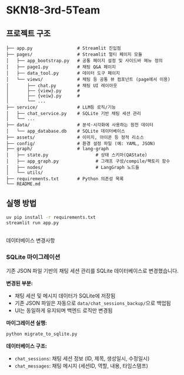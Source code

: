 # SKN18-3rd-5Team

## 프로젝트 구조

```text
├── app.py                 # Streamlit 진입점
├── pages/                 # Streamlit 멀티 페이지 모듈
│   ├── app_bootstrap.py   # 공통 페이지 설정 및 사이드바 메뉴 정의
│   ├── page1.py           # 채팅 Q&A 페이지
│   ├── data_tool.py       # 데이터 도구 페이지
│   └── views/             # 채팅 등 공통 뷰 컴포넌트 (page에서 이용)
│       ├── chat.py        # 채팅 UI 레이아웃
│       ├── {view}.py      # 
│       ├── {veiw}.py      # 
│       └── ...
├── service/               # LLM등 로직/기능
│   ├── chat_service.py    # SQLite 기반 채팅 세션 관리
│   └── ...
├── data/                  # 분석·시각화에 사용하는 원천 데이터
│   └── app_database.db    # SQLite 데이터베이스
├── assets/                # 이미지, 아이콘 등 정적 리소스
├── config/                # 환경 설정 파일 (예: YAML, JSON)
├── graph/                 # lang-graph
│   ├── state.py                  # 상태 스키마(QAState)
│   ├── app_graph.py              # 그래프 구성/compile/팩토리 함수
│   ├── nodes/                    # LangGraph 노드들
│   └── utils/
├── requirements.txt       # Python 의존성 목록
└── README.md
```

## 실행 방법

```bash
uv pip install -r requirements.txt
streamlit run app.py
```
##
 데이터베이스 변경사항

### SQLite 마이그레이션

기존 JSON 파일 기반의 채팅 세션 관리를 SQLite 데이터베이스로 변경했습니다.

**변경된 부분:**
- 채팅 세션 및 메시지 데이터가 SQLite에 저장됨
- 기존 JSON 파일은 자동으로 `data/chat_sessions_backup/`으로 백업됨
- UI는 동일하게 유지되며 백엔드 로직만 변경됨

**마이그레이션 실행:**
```bash
python migrate_to_sqlite.py
```

**데이터베이스 구조:**
- `chat_sessions`: 채팅 세션 정보 (ID, 제목, 생성일시, 수정일시)
- `chat_messages`: 채팅 메시지 (세션ID, 역할, 내용, 타임스탬프)